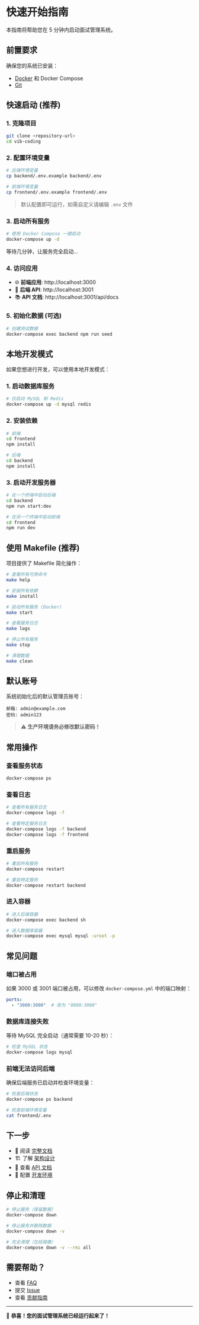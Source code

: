 # 快速开始指南

本指南将帮助您在 5 分钟内启动面试管理系统。

## 前置要求

确保您的系统已安装：
- [Docker](https://www.docker.com/get-started) 和 Docker Compose
- [Git](https://git-scm.com/)

## 快速启动 (推荐)

### 1. 克隆项目

```bash
git clone <repository-url>
cd vib-coding
```

### 2. 配置环境变量

```bash
# 后端环境变量
cp backend/.env.example backend/.env

# 前端环境变量  
cp frontend/.env.example frontend/.env
```

> 默认配置即可运行，如需自定义请编辑 `.env` 文件

### 3. 启动所有服务

```bash
# 使用 Docker Compose 一键启动
docker-compose up -d
```

等待几分钟，让服务完全启动...

### 4. 访问应用

- 🌐 **前端应用**: http://localhost:3000
- 🔌 **后端 API**: http://localhost:3001
- 📚 **API 文档**: http://localhost:3001/api/docs

### 5. 初始化数据 (可选)

```bash
# 创建测试数据
docker-compose exec backend npm run seed
```

## 本地开发模式

如果您想进行开发，可以使用本地开发模式：

### 1. 启动数据库服务

```bash
# 仅启动 MySQL 和 Redis
docker-compose up -d mysql redis
```

### 2. 安装依赖

```bash
# 前端
cd frontend
npm install

# 后端
cd backend
npm install
```

### 3. 启动开发服务器

```bash
# 在一个终端中启动后端
cd backend
npm run start:dev

# 在另一个终端中启动前端
cd frontend
npm run dev
```

## 使用 Makefile (推荐)

项目提供了 Makefile 简化操作：

```bash
# 查看所有可用命令
make help

# 安装所有依赖
make install

# 启动所有服务 (Docker)
make start

# 查看服务日志
make logs

# 停止所有服务
make stop

# 清理数据
make clean
```

## 默认账号

系统初始化后的默认管理员账号：

```
邮箱: admin@example.com
密码: admin123
```

> ⚠️ **生产环境请务必修改默认密码！**

## 常用操作

### 查看服务状态

```bash
docker-compose ps
```

### 查看日志

```bash
# 查看所有服务日志
docker-compose logs -f

# 查看特定服务日志
docker-compose logs -f backend
docker-compose logs -f frontend
```

### 重启服务

```bash
# 重启所有服务
docker-compose restart

# 重启特定服务
docker-compose restart backend
```

### 进入容器

```bash
# 进入后端容器
docker-compose exec backend sh

# 进入数据库容器
docker-compose exec mysql mysql -uroot -p
```

## 常见问题

### 端口被占用

如果 3000 或 3001 端口被占用，可以修改 `docker-compose.yml` 中的端口映射：

```yaml
ports:
  - "3000:3000"  # 改为 "8000:3000"
```

### 数据库连接失败

等待 MySQL 完全启动（通常需要 10-20 秒）：

```bash
# 检查 MySQL 状态
docker-compose logs mysql
```

### 前端无法访问后端

确保后端服务已启动并检查环境变量：

```bash
# 检查后端状态
docker-compose ps backend

# 检查前端环境变量
cat frontend/.env
```

## 下一步

- 📖 阅读 [完整文档](./README.md)
- 🏗️ 了解 [架构设计](./ARCHITECTURE.md)
- 📝 查看 [API 文档](http://localhost:3001/api/docs)
- 🔧 配置 [开发环境](./docs/DEVELOPMENT.md)

## 停止和清理

```bash
# 停止服务（保留数据）
docker-compose down

# 停止服务并删除数据
docker-compose down -v

# 完全清理（包括镜像）
docker-compose down -v --rmi all
```

## 需要帮助？

- 查看 [FAQ](./docs/FAQ.md)
- 提交 [Issue](https://github.com/your-repo/issues)
- 查看 [贡献指南](./CONTRIBUTING.md)

---

🎉 **恭喜！您的面试管理系统已经运行起来了！**

